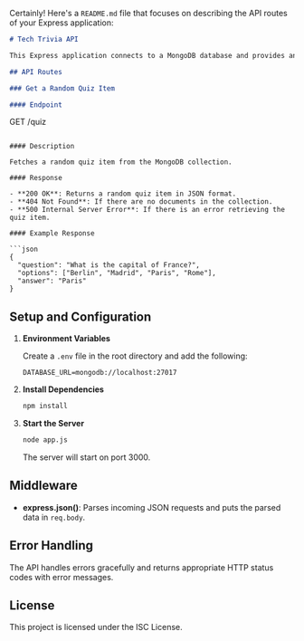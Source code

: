 Certainly! Here's a `README.md` file that focuses on describing the API routes of your Express application:

```markdown
# Tech Trivia API

This Express application connects to a MongoDB database and provides an API to fetch a random quiz item from the collection.

## API Routes

### Get a Random Quiz Item

#### Endpoint
```

GET /quiz

````

#### Description

Fetches a random quiz item from the MongoDB collection.

#### Response

- **200 OK**: Returns a random quiz item in JSON format.
- **404 Not Found**: If there are no documents in the collection.
- **500 Internal Server Error**: If there is an error retrieving the quiz item.

#### Example Response

```json
{
  "question": "What is the capital of France?",
  "options": ["Berlin", "Madrid", "Paris", "Rome"],
  "answer": "Paris"
}
````

## Setup and Configuration

1. **Environment Variables**

   Create a `.env` file in the root directory and add the following:

   ```env
   DATABASE_URL=mongodb://localhost:27017
   ```

2. **Install Dependencies**

   ```bash
   npm install
   ```

3. **Start the Server**

   ```bash
   node app.js
   ```

   The server will start on port 3000.

## Middleware

- **express.json()**: Parses incoming JSON requests and puts the parsed data in `req.body`.

## Error Handling

The API handles errors gracefully and returns appropriate HTTP status codes with error messages.

## License

This project is licensed under the ISC License.
